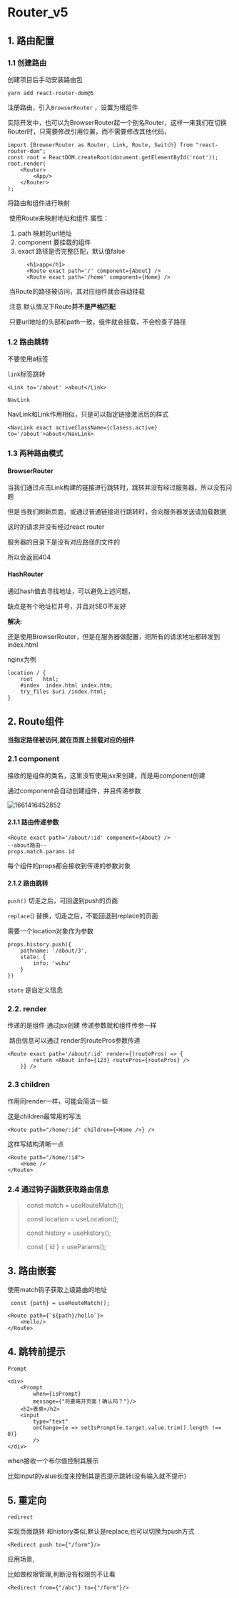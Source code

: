 # Router_v5

## 1. 路由配置

### 1.1 创建路由

创建项目后手动安装路由包

`yarn add react-router-dom@5`

注册路由，引入`BrowserRouter` ，设置为根组件

实际开发中，也可以为BrowserRouter起一个别名Router，这样一来我们在切换Router时，只需要修改引用位置，而不需要修改其他代码，

```react
import {BrowserRouter as Router, Link, Route, Switch} from "react-router-dom";
const root = ReactDOM.createRoot(document.getElementById('root'));
root.render(
    <Router>
        <App/>
    </Router>
);
```

将路由和组件进行映射

​            使用Route来映射地址和组件 属性：

1.  path 映射的url地址
2. component 要挂载的组件
3. exact 路径是否完整匹配，默认值false

```react
      <h1>app</h1>
      <Route exact path='/' component={About} />
      <Route exact path='/home' component={Home} />
```

​            当Route的路径被访问，其对应组件就会自动挂载

​              注意 默认情况下Route**并不是严格匹配**

​                只要url地址的头部和path一致，组件就会挂载，不会检查子路径



### 1.2 路由跳转

不要使用a标签

`link`标签跳转

```react
<Link to='/about' >about</Link>
```



`NavLink` 

NavLink和Link作用相似，只是可以指定链接激活后的样式

```react
<NavLink exact activeClassName={clasess.active} to='/about'>about</NavLink>
```



### 1.3 两种路由模式

#### BrowserRouter

当我们通过点击Link构建的链接进行跳转时，跳转并没有经过服务器，所以没有问题

但是当我们刷新页面，或通过普通链接进行跳转时，会向服务器发送请加载数据



这时的请求并没有经过react router

服务器的目录下是没有对应路径的文件的

 所以会返回404



#### HashRouter

通过hash值去寻找地址，可以避免上述问题，

缺点是有个地址栏井号，并且对SEO不友好



**解决:**

还是使用BrowserRouter，但是在服务器做配置，把所有的请求地址都转发到index.html

nginx为例

```nginx
location / {
    root   html;
    #index  index.html index.htm;
    try_files $uri /index.html;
}
```





## 2.  Route组件

**当指定路径被访问,就在页面上挂载对应的组件**



### 2.1 component

接收的是组件的类名，这里没有使用jsx来创建，而是用component创建

通过component会自动创建组件，并且传递参数

![1661416452852](assets/1661416452852.png)



#### 2.1.1 路由传递参数

```react
<Route exact path='/about/:id' component={About} />
--about路由--
props.match.params.id
```

每个组件的props都会接收到传递的参数对象



#### 2.1.2 路由跳转

`push()` 切走之后，可回退到push的页面

 `replace`() 替换，切走之后，不能回退到replace的页面

需要一个location对象作为参数

```react
props.history.push({
    pathname: '/about/3',
    state: {
        info: 'wuhu'
    }
})
```

`state` 是自定义信息





###  2.2. render

传递的是组件 通过jsx创建 传递参数就和组件传参一样

​      路由信息可以通过 render的routePros参数传递

```react
<Route exact path='/about/:id' render={(routePros) => {
        return <About info={123} routePros={routePros} />
    }} />
```



### 2.3 children

作用同render一样，可能会简洁一些

这是children最常用的写法

```react
<Route path="/home/:id" children={<Home />} />
```

这样写结构清晰一点

```react
<Route path="/home/:id">
    <Home />
</Route>
```



### 2.4 通过钩子函数获取路由信息

>​    const match = useRouteMatch();
>
>​    const location = useLocation();
>
>​    const history = useHistory();
>
>​    const { id } = useParams();



## 3. 路由嵌套

使用match钩子获取上级路由的地址

` const {path} = useRouteMatch();`

```react
<Route path={`${path}/hello`}>
    <Hello/>
</Route>
```



## 4. 跳转前提示

`Prompt`

```react
<div>
    <Prompt
        when={isPrompt}
        message={"将要离开页面！确认吗？"}/>
    <h2>表单</h2>
    <input
        type="text"
        onChange={e => setIsPrompt(e.target.value.trim().length !== 0)}
        />
</div>
```

when接收一个布尔值控制其展示

比如input的value长度来控制其是否提示跳转(没有输入就不提示)



## 5. 重定向

`redirect`

实现页面跳转 和history类似,默认是replace,也可以切换为push方式

```react
<Redirect push to={"/form"}/>
```



应用场景,

 比如做权限管理,判断没有权限的不让看

```react
<Redirect from={"/abc"} to={"/form"}/>
```

